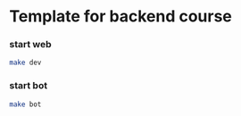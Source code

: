 # Template for backend course

### start web

```sh
make dev
```

### start bot

```sh
make bot
```


